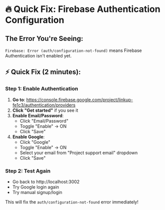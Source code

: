 # 🔥 Quick Fix: Firebase Authentication Configuration

## The Error You're Seeing:
`Firebase: Error (auth/configuration-not-found)` means Firebase Authentication isn't enabled yet.

## ⚡ Quick Fix (2 minutes):

### Step 1: Enable Authentication
1. **Go to**: https://console.firebase.google.com/project/linkup-fe1c3/authentication/providers
2. **Click "Get started"** if you see it
3. **Enable Email/Password**:
   - Click "Email/Password"
   - Toggle "Enable" → ON
   - Click "Save"
4. **Enable Google**:
   - Click "Google" 
   - Toggle "Enable" → ON
   - Select your email from "Project support email" dropdown
   - Click "Save"

### Step 2: Test Again
- Go back to http://localhost:3002
- Try Google login again
- Try manual signup/login

This will fix the `auth/configuration-not-found` error immediately!